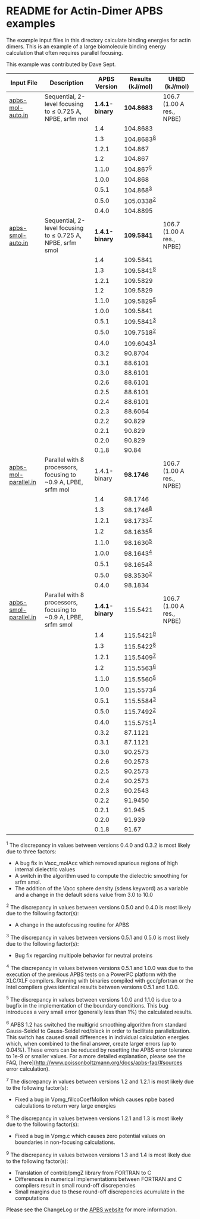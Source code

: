 README for Actin-Dimer APBS examples
====================================

The example input files in this directory calculate binding energies for actin dimers. This is an example of a large biomolecule binding energy calculation that often requires parallel focusing.

This example was contributed by Dave Sept.

Input File                          | Description | APBS Version | Results (kJ/mol) | UHBD (kJ/mol)
------------------------------------|-------------|--------------|------------------|--------------
[apbs-mol-auto.in](apbs-mol-auto.in)| Sequential, 2-level focusing to ≤ 0.725 A, NPBE, srfm mol| **1.4.1-binary** | **104.8683** | 106.7 (1.00 A res., NPBE)
| | | 1.4   |104.8683
| | |1.3 | 104.8683<sup>[8](#8)</sup>
| | |1.2.1 | 104.867
| | |1.2 |104.867
| | |1.1.0 |104.867<sup>[5](#5)</sup>
| | |1.0.0 |104.868
| | |0.5.1 |104.868<sup>[3](#3)</sup>
| | |0.5.0 | 105.0338<sup>[2](#2)</sup>
| | |0.4.0 |104.8895
[apbs-smol-auto.in](apbs-smol-auto.in) | Sequential, 2-level focusing to ≤ 0.725 A, NPBE, srfm smol | **1.4.1-binary** | **109.5841** | 106.7 (1.00 A res., NPBE)
| | | 1.4 |109.5841
| | |1.3 |109.5841<sup>[8](#8)</sup>
| | |1.2.1 |109.5829
| | |1.2 |109.5829
| | |1.1.0 |109.5829<sup>[5](#5)</sup>
| | |1.0.0 |109.5841
| | |0.5.1 |109.5841<sup>[3](#3)</sup>
| | |0.5.0 |109.7518<sup>[2](#2)</sup>
| | |0.4.0 |109.6043<sup>[1](#1)</sup>
| | |0.3.2 |90.8704
| | |0.3.1 |88.6101
| | |0.3.0 |88.6101
| | |0.2.6 |88.6101
| | |0.2.5 |88.6101
| | |0.2.4 |88.6101
| | |0.2.3 |88.6064
| | |0.2.2 |90.829
| | |0.2.1 |90.829
| | |0.2.0 |90.829
| | |0.1.8 |90.84
| [apbs-mol-parallel.in](apbs-mol-parallel.in) |Parallel with 8 processors, focusing to \~0.9 A, LPBE, srfm mol |1.4.1-binary|**98.1746**|106.7 (1.00 A res., NPBE)
|||1.4|98.1746
|||1.3|98.1746<sup>[8](#8)</sup>
|||1.2.1|98.1733<sup>[7](#7)</sup>
|||1.2|98.1635<sup>[6](#6)</sup>
|||1.1.0|98.1630<sup>[5](#5)</sup>
|||1.0.0|98.1643<sup>[4](#4)</sup>
|||0.5.1|98.1654<sup>[3](#3)</sup>
|||0.5.0|98.3530<sup>[2](#2)</sup>
|||0.4.0|98.1834
[apbs-smol-parallel.in](apbs-smol-parallel.in)|Parallel with 8 processors, focusing to \~0.9 A, LPBE, srfm smol|**1.4.1-binary**|115.5421|106.7 (1.00 A res., NPBE)
|||1.4|115.5421<sup>[9](#9)</sup>
|||1.3|115.5422<sup>[8](#8)</sup>
|||1.2.1|115.5409<sup>[7](#7)</sup>
|||1.2|115.5563<sup>[6](#6)</sup>
|||1.1.0|115.5560<sup>[5](#5)</sup>
|||1.0.0|115.5573<sup>[4](#4)</sup>
|||0.5.1|115.5584<sup>[3](#3)</sup>
|||0.5.0|115.7492<sup>[2](#2)</sup>
|||0.4.0|115.5751<sup>[1](#1)</sup>
|||0.3.2|87.1121
|||0.3.1|87.1121
|||0.3.0|90.2573
|||0.2.6|90.2573
|||0.2.5|90.2573
|||0.2.4|90.2573
|||0.2.3|90.2543
|||0.2.2|91.9450
|||0.2.1|91.945
|||0.2.0|91.939
|||0.1.8|91.67

<a name=1></a><sup>1</sup> The discrepancy in values between versions 0.4.0 and 0.3.2 is most likely due to three factors:

-   A bug fix in Vacc\_molAcc which removed spurious regions of high internal dielectric values
-   A switch in the algorithm used to compute the dielectric smoothing for srfm smol.
-   The addition of the Vacc sphere density (sdens keyword) as a variable and a change in the default sdens value from 3.0 to 10.0

<a name=2></a><sup>2</sup> The discrepancy in values between versions 0.5.0 and 0.4.0 is most likely due to the following factor(s):

-   A change in the autofocusing routine for APBS

<a name=3></a><sup>3</sup> The discrepancy in values between versions 0.5.1 and 0.5.0 is most likely due to the following factor(s):

-   Bug fix regarding multipole behavior for neutral proteins

<a name=4></a><sup>4</sup> The discrepancy in values between versions 0.5.1 and 1.0.0 was due to the execution of the previous APBS tests on a PowerPC platform with the XLC/XLF compilers. Running with binaries compiled with gcc/gfortran or the Intel compilers gives identical results between versions 0.5.1 and 1.0.0.

<a name=5></a><sup>5</sup> The discrepancy in values between versions 1.0.0 and 1.1.0 is due to a bugfix in the implementation of the boundary conditions. This bug introduces a very small error (generally less than 1%) the calculated results.

<a name=6></a><sup>6</sup> APBS 1.2 has switched the multigrid smoothing algorithm from standard Gauss-Seidel to Gauss-Seidel red/black in order to facilitate parallelization. This switch has caused small differences in individual calculation energies which, when combined to the final answer, create larger errors (up to 0.04%). These errors can be reduced by resetting the APBS error tolerance to 1e-9 or smaller values. For a more detailed explanation, please see the FAQ, [here](http://www.poissonboltzmann.org/docs/apbs-faq/#sources error calculation).

<a name=7></a><sup>7</sup> The discrepancy in values between versions 1.2 and 1.2.1 is most likely due to the following factor(s):

-   Fixed a bug in Vpmg\_fillcoCoefMolIon which causes npbe based calculations to return very large energies

<a name=8></a><sup>8</sup> The discrepancy in values between versions 1.2.1 and 1.3 is most likely due to the following factor(s):

-   Fixed a bug in Vpmg.c which causes zero potential values on boundaries in non-focusing calculations.

<a name=9></a><sup>9</sup> The discrepancy in values between versions 1.3 and 1.4 is most likely due to the following factor(s):

-   Translation of contrib/pmgZ library from FORTRAN to C
-   Differences in numerical implementations between FORTRAN and C compilers result in small round-off discrepencies
-   Small margins due to these round-off discrepencies acumulate in the computations

Please see the ChangeLog or the [APBS website](http://www.poissonboltzmann.org/) for more information.

